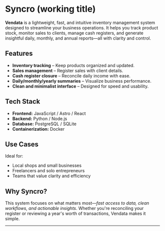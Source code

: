 # Syncro (working title)

**Vendata** is a lightweight, fast, and intuitive inventory management system designed to streamline your business operations. It helps you track product stock, monitor sales to clients, manage cash registers, and generate insightful daily, monthly, and annual reports—all with clarity and control.

## Features

- **Inventory tracking** – Keep products organized and updated.
- **Sales management** – Register sales with client details.
- **Cash register closure** – Reconcile daily income with ease.
- **Daily/monthly/yearly summaries** – Visualize business performance.
- **Clean and minimalist interface** – Designed for speed and usability.

## Tech Stack

- **Frontend:** JavaScript / Astro / React
- **Backend:** Python / Node.js
- **Database:** PostgreSQL / SQLite
- **Containerization:** Docker

## Use Cases

Ideal for:
- Local shops and small businesses
- Freelancers and solo entrepreneurs
- Teams that value clarity and efficiency

## Why Syncro?

This system focuses on what matters most—*fast access to data, clean workflows, and actionable insights*. Whether you're reconciling your register or reviewing a year's worth of transactions, Vendata makes it simple.

---